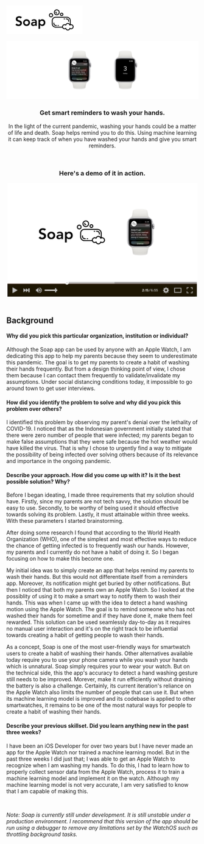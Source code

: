 <br/>

<p align="left">
  <img src="https://github.com/trevinwisaksana/Soap/blob/master/Assets/title.jpg" width="200">
</p>

<p align="center">
  <img src="https://github.com/trevinwisaksana/Soap/blob/master/Assets/banner.jpg">
</p>

<h3 align="center">
  Get smart reminders to wash your hands.
</h3>

<p align="center">
  In the light of the current pandemic, washing your hands could be a matter of life and death. Soap helps remind you to do this. Using machine learning it can keep track of when you have washed your hands and give you smart reminders.
<p/>

<br/>

<h3 align="center">
  Here's a demo of it in action.
</h3>

<div align="center">
  <a href="https://youtu.be/WJU9lbqQhGQg"><img src="https://github.com/trevinwisaksana/Soap/blob/master/Assets/thumbnail.jpg" width="500" alt="Demo"></a>
</div>

<br/>

## Background

#### Why did you pick this particular organization, institution or individual?

Although the Soap app can be used by anyone with an Apple Watch, I am dedicating this app to help my parents because they seem to underestimate this pandemic. The goal is to get my parents to create a habit of washing their hands frequently. But from a design thinking point of view, I chose them because I can contact them frequently to validate/invalidate my assumptions. Under social distancing conditions today, it impossible to go around town to get user interviews.

#### How did you identify the problem to solve and why did you pick this problem over others?

I identified this problem by observing my parent's denial over the lethality of COVID-19. I noticed that as the Indonesian government initially stated that there were zero number of people that were infected; my parents began to make false assumptions that they were safe because the hot weather would have killed the virus. That is why I chose to urgently find a way to mitigate the possibility of being infected over solving others because of its relevance and importance in the ongoing pandemic.

#### Describe your approach. How did you come up with it? Is it the best possible solution? Why?

Before I began ideating, I made three requirements that my solution should have. Firstly, since my parents are not tech savvy, the solution should be easy to use. Secondly, to be worthy of being used it should effective towards solving its problem. Lastly, it must attainable within three weeks. With these parameters I started brainstorming.

After doing some research I found that according to the World Health Organization (WHO), one of the simplest and most effective ways to reduce the chance of getting infected is to frequently wash our hands. However, my parents and I currently do not have a habit of doing it. So I began focusing on how to make this become one. 

My initial idea was to simply create an app that helps remind my parents to wash their hands. But this would not differentiate itself from a reminders app. Moreover, its notification might get buried by other notifications. But then I noticed that both my parents own an Apple Watch. So I looked at the possiblity of using it to make a smart way to notify them to wash their hands. This was when I came up with the idea to detect a hand washing motion using the Apple Watch. The goal is to remind someone who has not washed their hands for sometime and if they have done it, make them feel rewarded. This solution can be used seamlessly day-to-day as it requires no manual user interaction and it's on the right track to be influential towards creating a habit of getting people to wash their hands.

As a concept, Soap is one of the most user-friendly ways for smartwatch users to create a habit of washing their hands. Other alternatives available today require you to use your phone camera while you wash your hands which is unnatural. Soap simply requires your to wear your watch. But on the technical side, this the app's accuracy to detect a hand washing gesture still needs to be improved. Morever, make it run efficiently without draining the battery is also a challenge. Certainly, its current iteration's reliance on the Apple Watch also limits the number of people that can use it. But when its machine learning model is improved and its codebase is applied to other smartwatches, it remains to be one of the most natural ways for people to create a habit of washing their hands.


#### Describe your previous skillset. Did you learn anything new in the past three weeks? 

I have been an iOS Developer for over two years but I have never made an app for the Apple Watch nor trained a machine learning model. But in the past three weeks I did just that; I was able to get an Apple Watch to recognize when I am washing my hands. To do this, I had to learn how to properly collect sensor data from the Apple Watch, process it to train a machine learning model and implement it on the watch. Although my machine learning model is not very accurate, I am very satisfied to know that I am capable of making this.

<br/>

<em> Note: Soap is currently still under development. It is still unstable under a production environment. I recommend that this version of the app should be run using a debugger to remove any limitations set by the WatchOS such as throttling background tasks. <em/>
